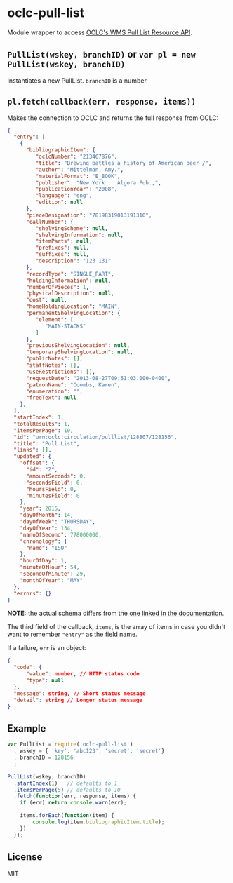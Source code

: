 # oclc-pull-list

Module wrapper to access [OCLC's WMS Pull List Resource API](http://www.oclc.org/developer/develop/web-services/wms-circulation-api/pull-list-resource.en.html). 

## `PullList(wskey, branchID)` or `var pl = new PullList(wskey, branchID)`

Instantiates a new PullList. `branchID` is a number.

## `pl.fetch(callback(err, response, items))`

Makes the connection to OCLC and returns the full response from OCLC:

```json
{
  "entry": [
    {
      "bibliographicItem": {
         "oclcNumber": "213467876",
         "title": "Brewing battles a history of American beer /",
         "author": "Mittelman, Amy.",
         "materialFormat": "E_BOOK",
         "publisher": "New York :  Algora Pub.,",
         "publicationYear": "2008",
         "language": "eng",
         "edition": null
      },
      "pieceDesignation": "78198319013191310",
      "callNumber": {
         "shelvingScheme": null,
         "shelvingInformation": null,
         "itemParts": null,
         "prefixes": null,
         "suffixes": null,
         "description": "123 131"
      },
      "recordType": "SINGLE_PART",
      "holdingInformation": null,
      "numberOfPieces": 1,
      "physicalDescription": null,
      "cost": null,
      "homeHoldingLocation": "MAIN",
      "permanentShelvingLocation": {
         "element": [
            "MAIN-STACKS"
         ]
      },
      "previousShelvingLocation": null,
      "temporaryShelvingLocation": null,
      "publicNotes": [],
      "staffNotes": [],
      "useRestrictions": [],
      "requestDate": "2013-08-27T09:51:03.000-0400",
      "patronName": "Coombs, Karen",
      "enumeration": "",
      "freeText": null
    },
  ],
  "startIndex": 1,
  "totalResults": 1,
  "itemsPerPage": 10,
  "id": "urn:oclc:circulation/pulllist/128807/128156",
  "title": "Pull List",
  "links": [],
  "updated": {
    "offset": {
      "id": "Z",
      "amountSeconds": 0,
      "secondsField": 0,
      "hoursField": 0,
      "minutesField": 0
    },
    "year": 2015,
    "dayOfMonth": 14,
    "dayOfWeek": "THURSDAY",
    "dayOfYear": 134,
    "nanoOfSecond": 778000000,
    "chronology": {
      "name": "ISO"
    },
    "hourOfDay": 1,
    "minuteOfHour": 54,
    "secondOfMinute": 29,
    "monthOfYear": "MAY"
  },
  "errors": {}
}

```

**NOTE:** the actual schema differs from the [one linked in the documentation](http://www.oclc.org/content/dam/developer-network/web-services/wms-circulation-api/pull-list-atom.json).

The third field of the callback, `items`, is the array of items in case you didn't want to remember `"entry"` as the field name.

If a failure, `err` is an object:

```json
{
  "code": {
      "value": number, // HTTP status code
      "type": null
  },
  "message": string, // Short status message
  "detail": string // Longer status message
}
```

## Example

```javascript
var PullList = require('oclc-pull-list')
  , wskey = { 'key': 'abc123', 'secret': 'secret'}
  , branchID = 128156
  ;

PullList(wskey, branchID)
  .startIndex(1)   // defaults to 1
  .itemsPerPage(5) // defaults to 10
  .fetch(function(err, response, items) {
    if (err) return console.warn(err);

    items.forEach(function(item) {
        console.log(item.bibliographicItem.title);
    })
  });
```

## License

MIT